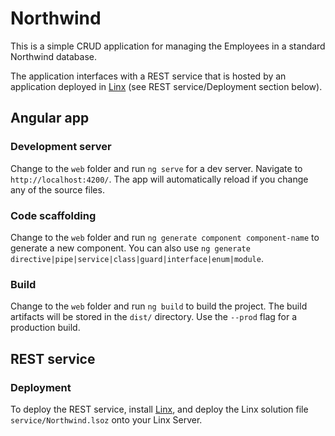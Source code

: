 # Northwind

This is a simple CRUD application for managing the Employees in a standard Northwind database.

The application interfaces with a REST service that is hosted by an application deployed in [Linx](https://linx.software/) (see REST service/Deployment section below).

## Angular app

### Development server

Change to the `web` folder and run `ng serve` for a dev server. Navigate to `http://localhost:4200/`. The app will automatically reload if you change any of the source files.

### Code scaffolding

Change to the `web` folder and run `ng generate component component-name` to generate a new component. You can also use `ng generate directive|pipe|service|class|guard|interface|enum|module`.

### Build

Change to the `web` folder and run `ng build` to build the project. The build artifacts will be stored in the `dist/` directory. Use the `--prod` flag for a production build.

## REST service

### Deployment

To deploy the REST service, install [Linx](https://linx.software/), and deploy the Linx solution file `service/Northwind.lsoz` onto your Linx Server.
